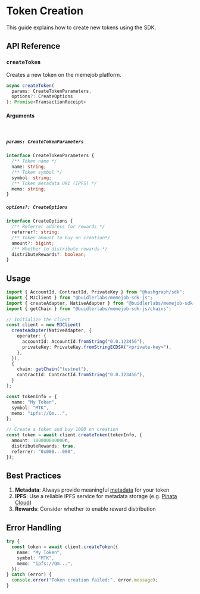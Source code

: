 # Token Creation

This guide explains how to create new tokens using the SDK.

## API Reference

### `createToken`

Creates a new token on the memejob platform.

```typescript
async createToken(
  params: CreateTokenParameters,
  options?: CreateOptions
): Promise<TransactionReceipt>
```

#### Arguments

<br/>

##### `params: CreateTokenParameters`

```typescript
interface CreateTokenParameters {
  /** Token name */
  name: string;
  /** Token symbol */
  symbol: string;
  /** Token metadata URI (IPFS) */
  memo: string;
}
```

##### `options?: CreateOptions`

```typescript
interface CreateOptions {
  /** Referrer address for rewards */
  referrer?: string;
  /** Token amount to buy on creation*/
  amount?: bigint;
  /** Whether to distribute rewards */
  distributeRewards?: boolean;
}
```

## Usage

```typescript
import { AccountId, ContractId, PrivateKey } from "@hashgraph/sdk";
import { MJClient } from "@buidlerlabs/memejob-sdk-js";
import { createAdapter, NativeAdapter } from "@buidlerlabs/memejob-sdk-js/adapters";
import { getChain } from "@buidlerlabs/memejob-sdk-js/chains";

// Initialize the client
const client = new MJClient(
  createAdapter(NativeAdapter, {
    operator: {
      accountId: AccountId.fromString("0.0.123456"),
      privateKey: PrivateKey.fromStringECDSA("<private-key>"),
    },
  }),
  {
    chain: getChain("testnet"),
    contractId: ContractId.fromString("0.0.123456"),
  }
);

const tokenInfo = {
  name: "My Token",
  symbol: "MTK",
  memo: "ipfs://Qm...",
};

// Create a token and buy 1000 on creation
const token = await client.createToken(tokenInfo, {
  amount: 100000000000n,
  distributeRewards: true,
  referrer: "0x000...000",
});
```

## Best Practices

1. **Metadata**: Always provide meaningful [metadata](./metadata.md) for your token
2. **IPFS**: Use a reliable IPFS service for metadata storage (e.g. [Pinata Cloud](https://pinata.cloud/))
3. **Rewards**: Consider whether to enable reward distribution

## Error Handling

```typescript
try {
  const token = await client.createToken({
    name: "My Token",
    symbol: "MTK",
    memo: "ipfs://Qm...",
  });
} catch (error) {
  console.error("Token creation failed:", error.message);
}
```
